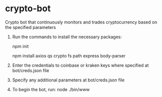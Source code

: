 # crypto-bot
Crypto bot that continuously monitors and trades cryptocurrency based on the specified parameters

1. Run the commands to install the necessary packages:
  
      npm init
  
      npm install axios qs crypto fs path express body-parser
 
2. Enter the credentials to coinbase or kraken keys where specified at bot/creds.json file
3. Specify any additional parameters at bot/creds.json file
4. To begin the bot, run:
  node ./bin/www 
